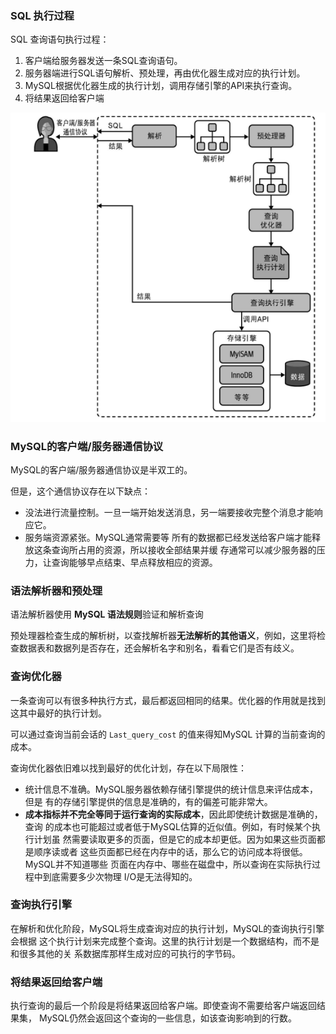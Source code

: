 ### SQL 执行过程

SQL 查询语句执行过程：

1. 客户端给服务器发送一条SQL查询语句。
2. 服务器端进行SQL语句解析、预处理，再由优化器生成对应的执行计划。
3. MySQL根据优化器生成的执行计划，调用存储引擎的API来执行查询。
4. 将结果返回给客户端



![image-20240901202659028](images/image-20240901202659028.png)







### MySQL的客户端/服务器通信协议

MySQL的客户端/服务器通信协议是半双工的。

但是，这个通信协议存在以下缺点：

- 没法进行流量控制。一旦一端开始发送消息，另一端要接收完整个消息才能响应它。
- 服务端资源紧张。MySQL通常需要等 所有的数据都已经发送给客户端才能释放这条查询所占用的资源，所以接收全部结果并缓 存通常可以减少服务器的压力，让查询能够早点结束、早点释放相应的资源。





### 语法解析器和预处理

语法解析器使用 **MySQL 语法规则**验证和解析查询

预处理器检查生成的解析树，以查找解析器**无法解析的其他语义**，例如，这里将检 查数据表和数据列是否存在，还会解析名字和别名，看看它们是否有歧义。





### 查询优化器

一条查询可以有很多种执行方式，最后都返回相同的结果。优化器的作用就是找到这其中最好的执行计划。

可以通过查询当前会话的 `Last_query_cost` 的值来得知MySQL 计算的当前查询的成本。



查询优化器依旧难以找到最好的优化计划，存在以下局限性：

- 统计信息不准确。MySQL服务器依赖存储引擎提供的统计信息来评估成本，但是 有的存储引擎提供的信息是准确的，有的偏差可能非常大。
- **成本指标并不完全等同于运行查询的实际成本**，因此即使统计数据是准确的，查询 的成本也可能超过或者低于MySQL估算的近似值。例如，有时候某个执行计划虽 然需要读取更多的页面，但是它的成本却更低。因为如果这些页面都是顺序读或者 这些页面都已经在内存中的话，那么它的访问成本将很低。MySQL并不知道哪些 页面在内存中、哪些在磁盘中，所以查询在实际执行过程中到底需要多少次物理 I/O是无法得知的。





### 查询执行引擎

在解析和优化阶段，MySQL将生成查询对应的执行计划，MySQL的查询执行引擎会根据 这个执行计划来完成整个查询。这里的执行计划是一个数据结构，而不是和很多其他的关 系数据库那样生成对应的可执行的字节码。





### 将结果返回给客户端

执行查询的最后一个阶段是将结果返回给客户端。即使查询不需要给客户端返回结果集， MySQL仍然会返回这个查询的一些信息，如该查询影响到的行数。